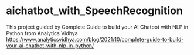 # aichatbot_with_SpeechRecognition

This project guided by Complete Guide to build your AI Chatbot with NLP in Python from Analytics Vidhya 
https://www.analyticsvidhya.com/blog/2021/10/complete-guide-to-build-your-ai-chatbot-with-nlp-in-python/
